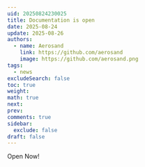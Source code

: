 ```yaml
---
uid: 20250824230025
title: Documentation is open
date: 2025-08-24
update: 2025-08-26
authors:
  - name: Aerosand
    link: https://github.com/aerosand
    image: https://github.com/aerosand.png
tags:
  - news
excludeSearch: false
toc: true
weight:
math: true
next:
prev:
comments: true
sidebar:
  exclude: false
draft: false
---
```



Open Now!

